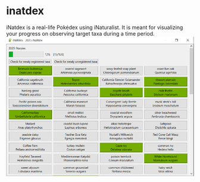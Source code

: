 # inatdex
iNatdex is a real-life Pokédex using iNaturalist. It is meant for visualizing your progress on observing target taxa during a time period.
![Example image of iNatdex](assets/preview.PNG)
